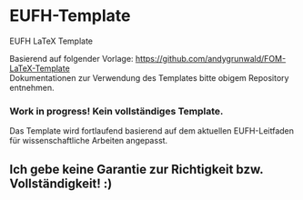# EUFH-Template
EUFH LaTeX Template

Basierend auf folgender Vorlage: https://github.com/andygrunwald/FOM-LaTeX-Template
<br>
Dokumentationen zur Verwendung des Templates bitte obigem Repository entnehmen.

### Work in progress! Kein vollständiges Template.

Das Template wird fortlaufend basierend auf dem aktuellen EUFH-Leitfaden für wissenschaftliche Arbeiten angepasst.

## Ich gebe keine Garantie zur Richtigkeit bzw. Vollständigkeit! :)

